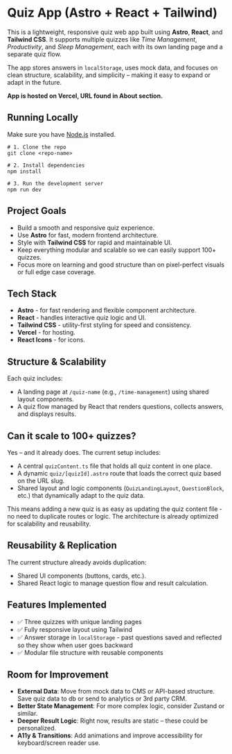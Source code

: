 # Quiz App (Astro + React + Tailwind)

This is a lightweight, responsive quiz web app built using **Astro**, **React**, and **Tailwind CSS**. It supports multiple quizzes like _Time Management_, _Productivity_, and _Sleep Management_, each with its own landing page and a separate quiz flow.

The app stores answers in `localStorage`, uses mock data, and focuses on clean structure, scalability, and simplicity – making it easy to expand or adapt in the future.

**App is hosted on Vercel, URL found in About section.**

## Running Locally

Make sure you have [Node.js](https://nodejs.org/) installed.

```
# 1. Clone the repo
git clone <repo-name>

# 2. Install dependencies
npm install

# 3. Run the development server
npm run dev
```

## Project Goals

- Build a smooth and responsive quiz experience.
- Use **Astro** for fast, modern frontend architecture.
- Style with **Tailwind CSS** for rapid and maintainable UI.
- Keep everything modular and scalable so we can easily support 100+ quizzes.
- Focus more on learning and good structure than on pixel-perfect visuals or full edge case coverage.

## Tech Stack

- **Astro** - for fast rendering and flexible component architecture.
- **React** - handles interactive quiz logic and UI.
- **Tailwind CSS** - utility-first styling for speed and consistency.
- **Vercel** - for hosting.
- **React Icons** - for icons.

## Structure & Scalability

Each quiz includes:

- A landing page at `/quiz-name` (e.g., `/time-management`) using shared layout components.
- A quiz flow managed by React that renders questions, collects answers, and displays results.

## Can it scale to 100+ quizzes?

Yes – and it already does. The current setup includes:

- A central `quizContent.ts` file that holds all quiz content in one place.
- A dynamic `quiz/[quizId].astro` route that loads the correct quiz based on the URL slug.
- Shared layout and logic components (`QuizLandingLayout`, `QuestionBlock`, etc.) that dynamically adapt to the quiz data.

This means adding a new quiz is as easy as updating the quiz content file - no need to duplicate routes or logic. The architecture is already optimized for scalability and reusability.

## Reusability & Replication

The current structure already avoids duplication:

- Shared UI components (buttons, cards, etc.).
- Shared React logic to manage question flow and result calculation.

## Features Implemented

- ✅ Three quizzes with unique landing pages
- ✅ Fully responsive layout using Tailwind
- ✅ Answer storage in `localStorage` - past questions saved and reflected so they show when user goes backward
- ✅ Modular file structure with reusable components

## Room for Improvement

- **External Data**: Move from mock data to CMS or API-based structure. Save quiz data to db or send to analytics or 3rd party CRM.
- **Better State Management**: For more complex logic, consider Zustand or similar.
- **Deeper Result Logic**: Right now, results are static – these could be personalized.
- **A11y & Transitions**: Add animations and improve accessibility for keyboard/screen reader use.
